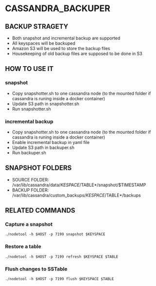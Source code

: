 # CASSANDRA_BACKUPER

## BACKUP STRAGETY
- Both snapshot and incremental backup are supported
- All keyspaces will be backuped
- Amazon S3 will be used to store the backup files
- Housekeeping of old backup files are supposed to be done in S3


## HOW TO USE IT
### snapshot
- Copy snapshotter.sh to one cassandra node (to the mounted folder if cassandra is runing inside a docker container)
- Update S3 path in snapshotter.sh
- Run snapshotter.sh

### incremental backup
- Copy snapshotter.sh to one cassandra node (to the mounted folder if cassandra is runing inside a docker container)
- Enable incremental backup in yaml file
- Update S3 path in backuper.sh
- Run backuper.sh


## SNAPSHOT FOLDERS
- SOURCE FOLDER: /var/lib/cassandra/data/$KESPACE/$TABLE*/snapshot/$TIMESTAMP
- BACKUP FOLDER: /var/lib/cassandra/custom_backups/$KESPACE/$TABLE*/backups


## RELATED COMMANDS
### Capture a snapshot
```
./nodetool -h $HOST -p 7199 snapshot $KEYSPACE
```

### Restore a table
```
./nodetool -h $HOST -p 7199 refresh $KEYSPACE $TABLE
```

### Flush changes to SSTable
```
./nodetool -h $HOST -p 7199 flush $KEYSPACE $TABLE
```
